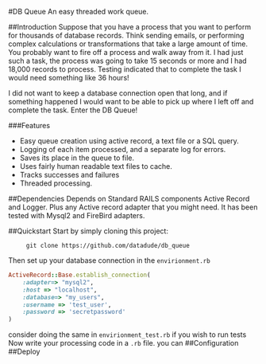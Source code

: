 #DB Queue
An easy threaded work queue.

##Introduction
Suppose that you have a process that you want to perform for thousands of database records.
Think sending emails, or performing complex calculations or transformations that take a large amount of time.
You probably want to fire off a process and walk away from it.  I had just such a task, the process was going
to take 15 seconds or more and  I had 18,000 records to process. Testing indicated that to complete the task I
would need something like 36 hours!

I did not want to keep a database connection open that long, and if something happened I would want to be able to
pick up where I left off and complete the task. Enter the DB Queue!

###Features
* Easy queue creation using active record, a text file or a SQL query.
* Logging of each item processed, and a separate log for errors.
* Saves its place in the queue to file.
* Uses fairly human readable text files to cache.
* Tracks successes and failures
* Threaded processing.

##Dependencies
Depends on Standard RAILS components Active Record and Logger.
Plus any Active record adapter that you might need.
It has been tested with Mysql2 and FireBird adapters.

##Quickstart
Start by simply cloning this project:
```
     git clone https://github.com/datadude/db_queue
```

Then set up your database connection in the `envirionment.rb`


```ruby
ActiveRecord::Base.establish_connection(
    :adapter=> "mysql2",
    :host => "localhost",
    :database=> "my_users",
    :username => 'test_user',
    :password => 'secretpassword'
)
```


consider doing the same in `envirionment_test.rb` if you wish to run tests
Now write your processing code in a `.rb` file. you can
##Configuration
##Deploy

